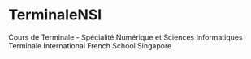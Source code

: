# TerminaleNSI
Cours de Terminale - Spécialité Numérique et Sciences Informatiques Terminale
International French School Singapore
